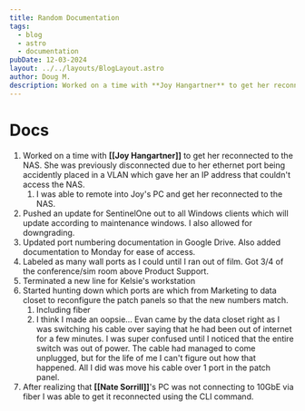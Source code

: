 ```yaml
---
title: Random Documentation
tags:
  - blog
  - astro
  - documentation
pubDate: 12-03-2024
layout: ../../layouts/BlogLayout.astro
author: Doug M.
description: Worked on a time with **Joy Hangartner** to get her reconnected to the NAS. She was previously disconnected due to her ethernet port being accidently placed in a VLAN which gave her an IP address that couldn't access the NAS.
---
```


# Docs

1. Worked on a time with **[[Joy Hangartner]]** to get her reconnected to the NAS. She was previously disconnected due to her ethernet port being accidently placed in a VLAN which gave her an IP address that couldn't access the NAS.
   1. I was able to remote into Joy's PC and get her reconnected to the NAS.
2. Pushed an update for SentinelOne out to all Windows clients which will update according to maintenance windows. I also allowed for downgrading.
3. Updated port numbering documentation in Google Drive. Also added documentation to Monday for ease of access.
4. Labeled as many wall ports as I could until I ran out of film. Got 3/4 of the conference/sim room above Product Support.
5. Terminated a new line for Kelsie's workstation
6. Started hunting down which ports are which from Marketing to data closet to reconfigure the patch panels so that the new numbers match.
   1. Including fiber
   2. I think I made an oopsie... Evan came by the data closet right as I was switching his cable over saying that he had been out of internet for a few minutes. I was super confused until I noticed that the entire switch was out of power. The cable had managed to come unplugged, but for the life of me I can't figure out how that happened. All I did was move his cable over 1 port in the patch panel.
7. After realizing that **[[Nate Sorrill]]**'s PC was not connecting to 10GbE via fiber I was able to get it reconnected using the CLI command.
